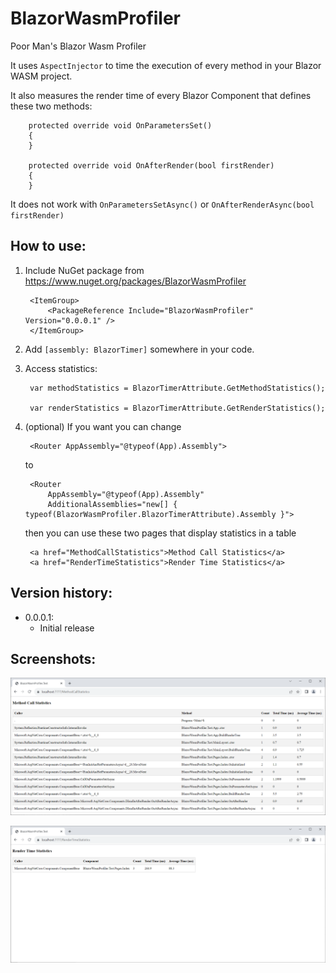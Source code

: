 # BlazorWasmProfiler

Poor Man's Blazor Wasm Profiler

It uses `AspectInjector` to time the execution of every method in your Blazor WASM project.

It also measures the render time of every Blazor Component that defines these two methods:

        protected override void OnParametersSet()
        {
        }

        protected override void OnAfterRender(bool firstRender)
        {
        }

It does not work with `OnParametersSetAsync()` or `OnAfterRenderAsync(bool firstRender)`

## How to use:

1. Include NuGet package from https://www.nuget.org/packages/BlazorWasmProfiler

        <ItemGroup>
            <PackageReference Include="BlazorWasmProfiler" Version="0.0.0.1" />
        </ItemGroup>

2. Add `[assembly: BlazorTimer]` somewhere in your code.

3. Access statistics:

        var methodStatistics = BlazorTimerAttribute.GetMethodStatistics();

        var renderStatistics = BlazorTimerAttribute.GetRenderStatistics();

3. (optional) If you want you can change

        <Router AppAssembly="@typeof(App).Assembly">

    to

        <Router 
            AppAssembly="@typeof(App).Assembly" 
            AdditionalAssemblies="new[] { typeof(BlazorWasmProfiler.BlazorTimerAttribute).Assembly }">

    then you can use these two pages that display statistics in a table

        <a href="MethodCallStatistics">Method Call Statistics</a>
        <a href="RenderTimeStatistics">Render Time Statistics</a>

## Version history:

- 0.0.0.1:
    - Initial release

## Screenshots:

![MethodCallStatistics](https://raw.githubusercontent.com/Jinjinov/BlazorWasmProfiler/main/MethodCallStatistics.png)

![RenderTimeStatistics](https://raw.githubusercontent.com/Jinjinov/BlazorWasmProfiler/main/RenderTimeStatistics.png)
